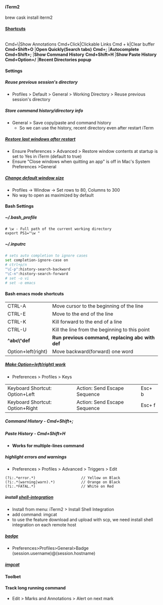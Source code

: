 <!-- http://lifelongprogrammer.blogspot.com/2018/06/working-effectively-with-iterm.html -->
#### iTerm2
brew cask install iterm2

#### [Shortcuts](http://lifelongprogrammer.blogspot.com/2018/05/keyboard-shortcuts.html#iterm)
|||
|-|-|
Cmd+\\|Show Annotations
Cmd+Click|Clickable Links
Cmd + k|Clear buffer
**Cmd+Shift+O** |**Open Quickly(Search tabs)**
**Cmd+;** |**Autocomplete**
**Cmd+Shift+;** |**Show Command History**
**Cmd+Shift+H** |**Show Paste History**
**Cmd+Option+/** |**Recent Directories popup**

#### Settings
##### Reuse previous session's directory
- Profiles > Default > General > Working Directory > Reuse previous session's directory
##### Store command history/directory info
- General > Save copy/paste and command history
    - So we can use the history, recent directory even after restart iTerm
##### [Restore last windows after restart](https://gitlab.com/gnachman/iterm2/issues/3717#note_1733467)
- Ensure Preferences > Advanced > Restore window contents at startup is set to Yes in iTerm (default to true)
- Ensure "Close windows when quitting an app" is off in Mac's System Preferences >General

##### [Change default window size](https://superuser.com/questions/333591/windows-open-maximized-by-default)
- Profiles -> Window -> Set rows to 80, Columns to 300
- No way to open as maximized by default

#### Bash Settings
##### ~/.bash_profile
```
# \w - Full path of the current working directory
export PS1="\w "
```
##### ~/.inputrc
```bash
# sets auto completion to ignore cases
set completion-ignore-case on
# ctrl+p/n 
"\C-p":history-search-backward
"\C-n":history-search-forward
# set -o vi
# set -o emacs
```

#### Bash emacs mode shortcuts

|||
|-|-|
CTRL-A|Move cursor to the beginning of the line
CTRL-E|Move to the end of the line
CTRL-K|Kill forward to the end of a line
CTRL-U|Kill the line from the beginning to this point
**\^abc\­^­def** |**Run previous command, replacing abc with def**
Option+left(right)|Move backward(forward) one word

##### [Make Option+left(right) work](https://elweb.co/making-iterm-2-work-with-normal-mac-osx-keyboard-shortcuts/)
- Preferences > Profiles > Keys

||||
|-|-|-|
Keyboard Shortcut: Option+Left | Action: Send Escape Sequence | Esc+ b
Keyboard Shortcut: Option+Right| Action: Send Escape Sequence|Esc+ f

##### Command History - Cmd+Shift+;
##### Paste History  - Cmd+Shift+H
- **Works for multiple-lines command**

##### highlight errors and warnings
- Preferences > Profiles > Advanced > Triggers > Edit
```
(?i:.*error.*)                     // Yellow on Black
(?i:.*(warning|warn).*)            // Orange on Black
(?i:.*FATAL.*)                     // White on Red
```
##### install [shell-integration](https://www.iterm2.com/documentation-shell-integration.html)
- Install from menu:  iTerm2 > Install Shell Integration
- add command: imgcat
- to use the feature download and upload with scp, we need install shell integration on each remote host

##### [badge](https://www.iterm2.com/documentation-badges.html)
- Preferences>Profiles>General>Badge
\(session.username)@\(session.hostname)

##### [imgcat](https://www.iterm2.com/documentation-images.html)

#### Toolbet
#### Track long running command
- Edit > Marks and Annotations > Alert on next mark
